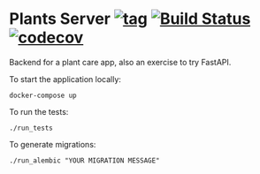 # Plants Server [![tag](https://img.shields.io/github/tag/namelivia/plants-server.svg)](https://github.com/namelivia/plants-server/releases) [![Build Status](https://travis-ci.com/namelivia/plants-server.svg?branch=master)](https://travis-ci.com/namelivia/plants-server) [![codecov](https://codecov.io/gh/namelivia/plants-server/branch/master/graph/badge.svg)](https://codecov.io/gh/namelivia/plants-server)

Backend for a plant care app, also an exercise to try FastAPI.

To start the application locally:

```
docker-compose up
```


To run the tests:
```
./run_tests
```

To generate migrations:
```
./run_alembic "YOUR MIGRATION MESSAGE"
```
